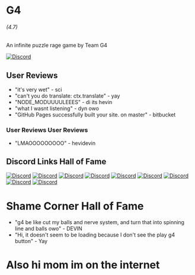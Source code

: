 # G4
###### (4.7)
An infinite puzzle rage game by Team G4

[![Discord][1]][2]

[1]:  https://discordapp.com/api/guilds/632990721552678923/widget.png?style=banner2
[2]:  http://discord.gg/BKB4ft2

## User Reviews

* "it's very wet" - sci
* "can't you do translate: ctx.translate" - yay
* "NODE_MODUUUULEEES" - di its hevin
* "what I wasnt listening" - dyn owo
* "GitHub Pages successfully built your site. on master" - bitbucket

### User Reviews User Reviews

* "LMAOOOOOOOOO" - hevidevin

## Discord Links Hall of Fame

[![Discord][1]][2]
[![Discord][1]][2]
[![Discord][1]][2]
[![Discord][1]][2]
[![Discord][1]][2]
[![Discord][1]][2]
[![Discord][1]][2]
[![Discord][1]][2]
[![Discord][1]][2]

# Shame Corner Hall of Fame

* "g4 be like cut my balls and nerve system, and turn that into spinning line and balls owo" - DEVIN
* "Hi, it doesn't seem to be loading because I don't see the play g4 button" - Yay
# Also hi mom im on the internet
